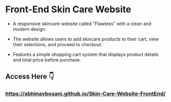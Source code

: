 # Front-End Skin Care Website

- A responsive skincare website called "Flawless" with a clean and modern design. 

- The website allows users to add skincare products to their cart, view their selections, and proceed to checkout.

- Features a simple shopping cart system that displays product details and total price before purchase.

## Access Here 👇

### https://abhinavbosani.github.io/Skin-Care-Website-FrontEnd/
